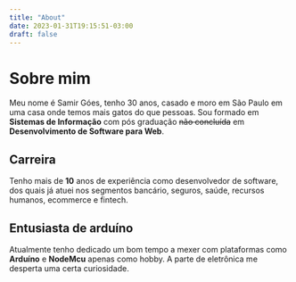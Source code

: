 ```yaml
---
title: "About"
date: 2023-01-31T19:15:51-03:00
draft: false
---
```


# Sobre mim

Meu nome é Samir Góes, tenho 30 anos, casado e moro em São Paulo em uma casa onde temos mais gatos do que pessoas.
Sou formado em **Sistemas de Informação** com pós graduação ~~não concluída~~ em **Desenvolvimento de Software para Web**.

## Carreira

Tenho mais de **10** anos de experiência como desenvolvedor de software, dos quais já atuei nos segmentos bancário, seguros, saúde, recursos humanos, ecommerce e fintech.

## Entusiasta de arduíno

Atualmente tenho dedicado um bom tempo a mexer com plataformas como **Arduíno** e **NodeMcu** apenas como hobby.
A parte de eletrônica me desperta uma certa curiosidade.